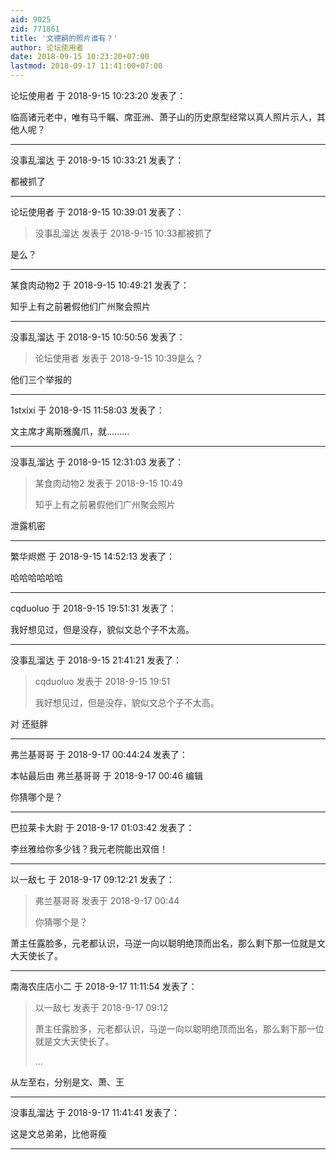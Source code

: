 ```yaml
---
aid: 9025
zid: 771861
title: '文德嗣的照片谁有？'
author: 论坛使用者
date: 2018-09-15 10:23:20+07:00
lastmod: 2018-09-17 11:41:00+07:00
---
```


论坛使用者 于 2018-9-15 10:23:20 发表了：

临高诸元老中，唯有马千瞩、席亚洲、萧子山的历史原型经常以真人照片示人，其他人呢？

---------

没事乱溜达 于 2018-9-15 10:33:21 发表了：

都被抓了

---------

论坛使用者 于 2018-9-15 10:39:01 发表了：

> 没事乱溜达 发表于 2018-9-15 10:33都被抓了



是么？

---------

某食肉动物2 于 2018-9-15 10:49:21 发表了：

知乎上有之前暑假他们广州聚会照片

---------

没事乱溜达 于 2018-9-15 10:50:56 发表了：

> 论坛使用者 发表于 2018-9-15 10:39是么？



他们三个举报的

---------

1stxixi 于 2018-9-15 11:58:03 发表了：

文主席才离斯雅魔爪，就.........

---------

没事乱溜达 于 2018-9-15 12:31:03 发表了：

> 某食肉动物2 发表于 2018-9-15 10:49
> 
> 知乎上有之前暑假他们广州聚会照片



泄露机密

---------

繁华烬燃 于 2018-9-15 14:52:13 发表了：

哈哈哈哈哈哈

---------

cqduoluo 于 2018-9-15 19:51:31 发表了：

我好想见过，但是没存，貌似文总个子不太高。

---------

没事乱溜达 于 2018-9-15 21:41:21 发表了：

> cqduoluo 发表于 2018-9-15 19:51
> 
> 我好想见过，但是没存，貌似文总个子不太高。



对 还挺胖

---------

弗兰基哥哥 于 2018-9-17 00:44:24 发表了：

本帖最后由 弗兰基哥哥 于 2018-9-17 00:46 编辑 

你猜哪个是？

---------

巴拉莱卡大尉 于 2018-9-17 01:03:42 发表了：

李丝雅给你多少钱？我元老院能出双倍！

---------

以一敌七 于 2018-9-17 09:12:21 发表了：

> 弗兰基哥哥 发表于 2018-9-17 00:44
> 
> 你猜哪个是？



萧主任露脸多，元老都认识，马逆一向以聪明绝顶而出名，那么剩下那一位就是文大天使长了。

---------

南海农庄店小二 于 2018-9-17 11:11:54 发表了：

> 以一敌七 发表于 2018-9-17 09:12
> 
> 萧主任露脸多，元老都认识，马逆一向以聪明绝顶而出名，那么剩下那一位就是文大天使长了。
> 
> ...



从左至右，分别是文、萧、王

---------

没事乱溜达 于 2018-9-17 11:41:41 发表了：

这是文总弟弟，比他哥瘦

---------


